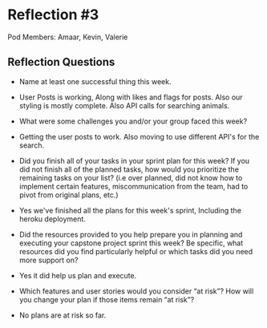 # Reflection #3

Pod Members: Amaar, Kevin, Valerie

## Reflection Questions

* Name at least one successful thing this week.
- User Posts is working, Along with likes and flags for posts. Also our styling is mostly complete. Also API calls for searching animals.
* What were some challenges you and/or your group faced this week?
- Getting the user posts to work. Also moving to use different API's for the search. 

* Did you finish all of your tasks in your sprint plan for this week? If you did not finish all of the planned tasks, how would you prioritize the remaining tasks on your list?  (i.e over planned, did not know how to implement certain features, miscommunication from the team, had to pivot from original plans, etc.)
- Yes we've finished all the plans for this week's sprint, Including the heroku deployment. 

* Did the resources provided to you help prepare you in planning and executing your capstone project sprint this week? Be specific, what resources did you find particularly helpful or which tasks did you need more support on?
- Yes it did help us plan and execute. 

* Which features and user stories would you consider “at risk”? How will you change your plan if those items remain “at risk”?
- No plans are at risk so far. 
